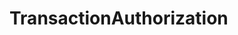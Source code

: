 # TransactionAuthorization   

<script src="https://unpkg.com/@stoplight/elements/web-components.min.js"></script>
<link rel="stylesheet" href="https://unpkg.com/@stoplight/elements/styles.min.css">

<elements-api
  apiDescriptionUrl="TransactionAuthorization.yaml"
  layout="sidebar"
  router="hash"
  hideTryIt="false"
  hideSchemas="false"
  hideInternal="false"
/>